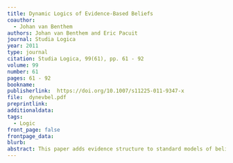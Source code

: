 ```yaml
---
title: Dynamic Logics of Evidence-Based Beliefs
coauthor: 
  - Johan van Benthem
authors: Johan van Benthem and Eric Pacuit
journal: Studia Logica
year: 2011
type: journal
citation: Studia Logica, 99(61), pp. 61 - 92
volume: 99
number: 61
pages: 61 - 92
bookname:
publisherlink:  https://doi.org/10.1007/s11225-011-9347-x
file:  dynevbel.pdf
preprintlink: 
additionaldata:
tags: 
  - Logic
front_page: false
frontpage_data:  
blurb: 
abstract: This paper adds evidence structure to standard models of belief, in the form of families of sets of worlds. We show how these more fine-grained models support natural actions of 'evidence management', ranging from update with external new information to  internal rearrangement. We show how this perspective leads to new richer languages for existing neighborhood semantics for modal logic. Our main results are relative completeness theorems for the resulting dynamic logic of evidence.
---
```

    
